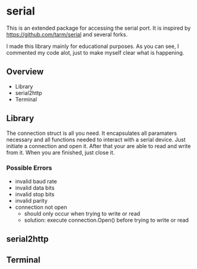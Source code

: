 # serial

This is an extended package for accessing the serial port.
It is inspired by https://github.com/tarm/serial and several forks.

I made this library mainly for educational purposes.
As you can see, I commented my code alot, just to make myself clear what is happening.

## Overview

* Library
* serial2http
* Terminal

## Library

The connection struct is all you need. It encapsulates all paramaters necessary
and all functions needed to interact with a serial device. Just initiate a connection and open it.
After that your are able to read and write from it. When you are finished, just close it.

### Possible Errors

* invalid baud rate
* invalid data bits
* invalid stop bits
* invalid parity
* connection not open
  * should only occur when trying to write or read
  * solution: execute connection.Open() before trying to write or read

## serial2http

## Terminal
